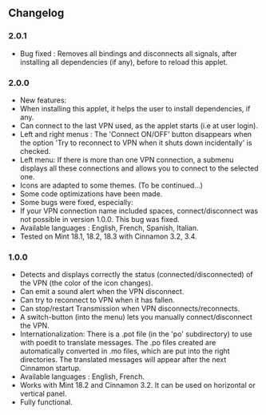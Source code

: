 ## Changelog

### 2.0.1
 * Bug fixed : Removes all bindings and disconnects all signals, after installing all dependencies (if any), before to reload this applet.

### 2.0.0
 * New features:
  * When installing this applet, it helps the user to install dependencies, if any.
  * Can connect to the last VPN used, as the applet starts (i.e at user login).
  * Left and right menus : The 'Connect ON/OFF' button disappears when the option 'Try to reconnect to VPN when it shuts down incidentally' is checked.
  * Left menu: If there is more than one VPN connection, a submenu displays all these connections and allows you to connect to the selected one.
  * Icons are adapted to some themes. (To be continued...)
 * Some code optimizations have been made.
 * Some bugs were fixed, especially:
  * If your VPN connection name included spaces, connect/disconnect was not possible in version 1.0.0. This bug was fixed.
 * Available languages  : English, French, Spanish, Italian.
 * Tested on Mint 18.1, 18.2, 18.3 with Cinnamon 3.2, 3.4.

### 1.0.0
 * Detects and displays correctly the status (connected/disconnected) of the VPN (the color of the icon changes).
 * Can emit a sound alert when the VPN disconnect.
 * Can try to reconnect to VPN when it has fallen.
 * Can stop/restart Transmission when VPN disconnects/reconnects.
 * A switch-button (into the menu) lets you manually connect/disconnect the VPN.
 * Internationalization: There is a .pot file (in the 'po' subdirectory) to use with poedit to translate messages. The .po files created are automatically converted in .mo files, which are put into the right directories. The translated messages will appear after the next Cinnamon startup.
 * Available languages  : English, French.
 * Works with Mint 18.2 and Cinnamon 3.2. It can be used on horizontal or vertical panel.
 * Fully functional.
